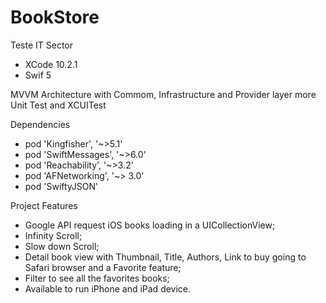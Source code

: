 # BookStore
Teste IT Sector

- XCode 10.2.1
- Swif 5

MVVM Architecture with Commom, Infrastructure and Provider layer more
Unit Test and XCUITest

Dependencies
  - pod 'Kingfisher', '~>5.1'
  - pod 'SwiftMessages', '~>6.0'
  - pod 'Reachability', '~>3.2'
  - pod 'AFNetworking', '~> 3.0'
  - pod 'SwiftyJSON'

Project Features
  - Google API request iOS books loading in a UICollectionView;
  - Infinity Scroll;
  - Slow down Scroll;
  - Detail book view with Thumbnail, Title, Authors, Link to buy going to Safari browser and a Favorite feature;
  - Filter to see all the favorites books;
  - Available to run iPhone and iPad device.
